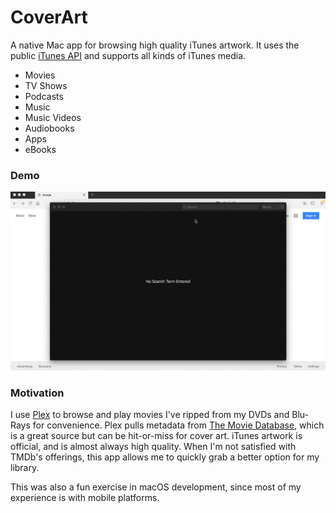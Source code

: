 # CoverArt
A native Mac app for browsing high quality iTunes artwork. It uses the public [iTunes API](https://affiliate.itunes.apple.com/resources/documentation/itunes-store-web-service-search-api/) and supports all kinds of iTunes media.
- Movies
- TV Shows
- Podcasts
- Music
- Music Videos
- Audiobooks
- Apps
- eBooks

### Demo
![Demo](https://raw.githubusercontent.com/SamHFrancis/CoverArt/develop/Support%20Files/shrek_coverart_demo.gif)

### Motivation
I use [Plex](https://www.plex.tv) to browse and play movies I've ripped from my DVDs and Blu-Rays for convenience. Plex pulls metadata from [The Movie Database](https://www.themoviedb.org), which is a great source but can be hit-or-miss for cover art. iTunes artwork is official, and is almost always high quality. When I'm not satisfied with TMDb's offerings, this app allows me to quickly grab a better option for my library.

This was also a fun exercise in macOS development, since most of my experience is with mobile platforms.
